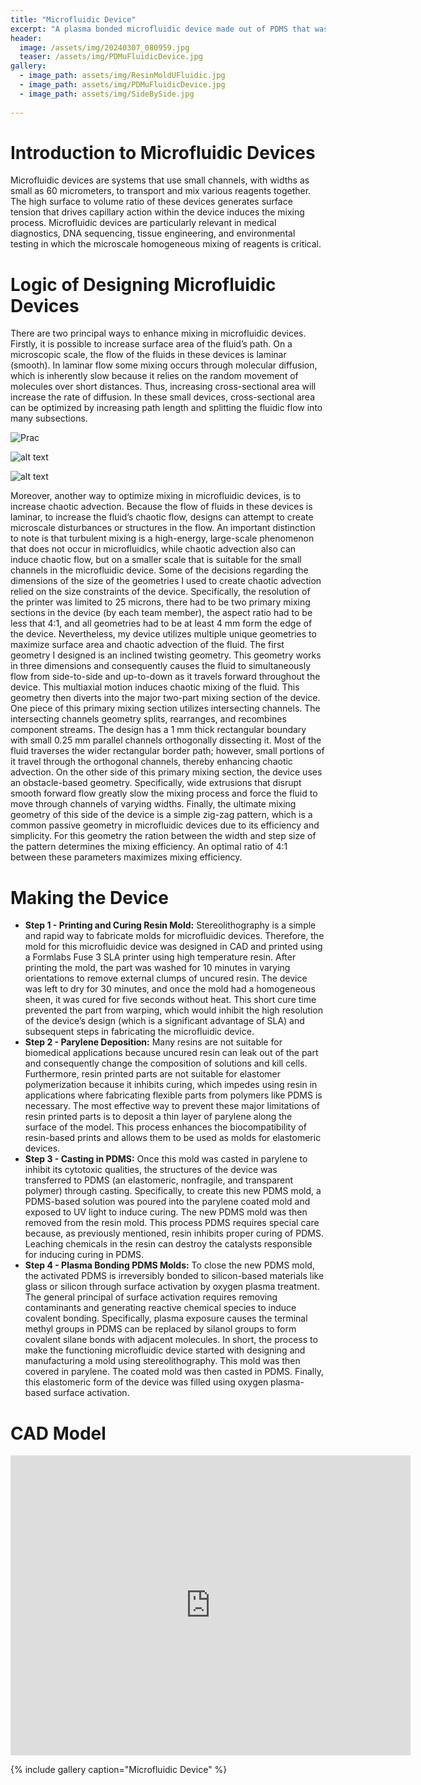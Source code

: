 ```yaml
---
title: "Microfluidic Device"
excerpt: "A plasma bonded microfluidic device made out of PDMS that was casted from a resin printed mold."
header:
  image: /assets/img/20240307_080959.jpg
  teaser: /assets/img/PDMuFluidicDevice.jpg
gallery:
  - image_path: assets/img/ResinMoldUFluidic.jpg
  - image_path: assets/img/PDMuFluidicDevice.jpg
  - image_path: assets/img/SideBySide.jpg
   
---
```


# Introduction to Microfluidic Devices

Microfluidic devices are systems that use small channels, with widths as small as 60 micrometers, to transport and mix various reagents together. The high surface to volume ratio of these devices generates surface tension that drives capillary action within the device induces the mixing process. Microfluidic devices are particularly relevant in medical diagnostics, DNA sequencing, tissue engineering, and environmental testing in which the microscale homogeneous mixing of reagents is critical.  



# Logic of Designing Microfluidic Devices

There are two principal ways to enhance mixing in microfluidic devices. Firstly, it is possible to increase surface area of the fluid’s path. On a microscopic scale, the flow of the fluids in these devices is laminar (smooth). In laminar flow some mixing occurs through molecular diffusion, which is inherently slow because it relies on the random movement of molecules over short distances. Thus, increasing cross-sectional area will increase the rate of diffusion. In these small devices, cross-sectional area can be optimized by increasing path length and splitting the fluidic flow into many subsections. 

![Prac](assets/img/SideBySide.jpg)

![alt text](SideBySide.jpg "Logo Title Text 1")

![alt text](assets/img/SideBySide.jpg "Logo Title Text 1")


Moreover, another way to optimize mixing in microfluidic devices, is to increase chaotic advection. Because the flow of fluids in these devices is laminar, to increase the fluid’s chaotic flow, designs can attempt to create microscale disturbances or structures in the flow. An important distinction to note is that turbulent mixing is a high-energy, large-scale phenomenon that does not occur in microfluidics, while chaotic advection also can induce chaotic flow, but on a smaller scale that is suitable for the small channels in the microfluidic device. Some of the decisions regarding the dimensions of the size of the geometries I used to create chaotic advection relied on the size constraints of the device. Specifically, the resolution of the printer was limited to 25 microns, there had to be two primary mixing sections in the device (by each team member), the aspect ratio had to be less that 4:1, and all geometries had to be at least 4 mm form the edge of the device. Nevertheless, my device utilizes multiple unique geometries to maximize surface area and chaotic advection of the fluid. The first geometry I designed is an inclined twisting geometry. This geometry works in three dimensions and consequently causes the fluid to simultaneously flow from side-to-side and up-to-down as it travels forward throughout the device. This multiaxial motion induces chaotic mixing of the fluid. This geometry then diverts into the major two-part mixing section of the device. One piece of this primary mixing section utilizes intersecting channels. The intersecting channels geometry splits, rearranges, and recombines component streams. The design has a 1 mm thick rectangular boundary with small 0.25 mm parallel channels orthogonally dissecting it. Most of the fluid traverses the wider rectangular border path; however, small portions of it travel through the orthogonal channels, thereby enhancing chaotic advection. On the other side of this primary mixing section, the device uses an obstacle-based geometry. Specifically, wide extrusions that disrupt smooth forward flow greatly slow the mixing process and force the fluid to move through channels of varying widths. Finally, the ultimate mixing geometry of this side of the device is a simple zig-zag pattern, which is a common passive geometry in microfluidic devices due to its efficiency and simplicity. For this geometry the ration between the width and step size of the pattern determines the mixing efficiency. An optimal ratio of 4:1 between these parameters maximizes mixing efficiency. 

# Making the Device

* **Step 1 - Printing and Curing Resin Mold:** Stereolithography is a simple and rapid way to fabricate molds for microfluidic devices. Therefore, the mold for this microfluidic device was designed in CAD and printed using a Formlabs Fuse 3 SLA printer using high temperature resin. After printing the mold, the part was washed for 10 minutes in varying orientations to remove external clumps of uncured resin. The device was left to dry for 30 minutes, and once the mold had a homogeneous sheen, it was cured for five seconds without heat. This short cure time prevented the part from warping, which would inhibit the high resolution of the device’s design (which is a significant advantage of SLA) and subsequent steps in fabricating the microfluidic device.  
* **Step 2 - Parylene Deposition:** Many resins are not suitable for biomedical applications because uncured resin can leak out of the part and consequently change the composition of solutions and kill cells. Furthermore, resin printed parts are not suitable for elastomer polymerization because it inhibits curing, which impedes using resin in applications where fabricating flexible parts from polymers like PDMS is necessary. The most effective way to prevent these major limitations of resin printed parts is to deposit a thin layer of parylene along the surface of the model. This process enhances the biocompatibility of resin-based prints and allows them to be used as molds for elastomeric devices. 
* **Step 3 - Casting in PDMS:** Once this mold was casted in parylene to inhibit its cytotoxic qualities, the structures of the device was transferred to PDMS (an elastomeric, nonfragile, and transparent polymer) through casting. Specifically, to create this new PDMS mold, a PDMS-based solution was poured into the parylene coated mold and exposed to UV light to induce curing. The new PDMS mold was then removed from the resin mold. This process PDMS requires special care because, as previously mentioned, resin inhibits proper curing of PDMS. Leaching chemicals in the resin can destroy the catalysts responsible for inducing curing in PDMS.
* **Step 4 - Plasma Bonding PDMS Molds:** To close the new PDMS mold, the activated PDMS is irreversibly bonded to silicon-based materials like glass or silicon through surface activation by oxygen plasma treatment. The general principal of surface activation requires removing contaminants and generating reactive chemical species to induce covalent bonding. Specifically, plasma exposure causes the terminal methyl groups in PDMS can be replaced by silanol groups to form covalent silane bonds with adjacent molecules. 
In short, the process to make the functioning microfluidic device started with designing and manufacturing a mold using stereolithography. This mold was then covered in parylene. The coated mold was then casted in PDMS. Finally, this elastomeric form of the device was filled using oxygen plasma-based surface activation.



# CAD Model
<iframe src="https://vanderbilt643.autodesk360.com/shares/public/SH512d4QTec90decfa6e4cdffd816f228146?mode=embed" width="640" height="480" allowfullscreen="true" webkitallowfullscreen="true" mozallowfullscreen="true"  frameborder="0"></iframe>

{% include gallery caption="Microfluidic Device" %}

